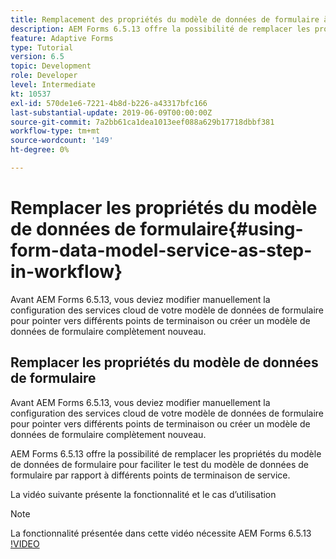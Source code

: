 ```yaml
---
title: Remplacement des propriétés du modèle de données de formulaire à l’aide de la configuration OSGi
description: AEM Forms 6.5.13 offre la possibilité de remplacer les propriétés du modèle de données de formulaire pour faciliter le test d’un modèle de données de formulaire par rapport à différents points de terminaison.
feature: Adaptive Forms
type: Tutorial
version: 6.5
topic: Development
role: Developer
level: Intermediate
kt: 10537
exl-id: 570de1e6-7221-4b8d-b226-a43317bfc166
last-substantial-update: 2019-06-09T00:00:00Z
source-git-commit: 7a2bb61ca1dea1013eef088a629b17718dbbf381
workflow-type: tm+mt
source-wordcount: '149'
ht-degree: 0%

---
```


# Remplacer les propriétés du modèle de données de formulaire{#using-form-data-model-service-as-step-in-workflow}

Avant AEM Forms 6.5.13, vous deviez modifier manuellement la configuration des services cloud de votre modèle de données de formulaire pour pointer vers différents points de terminaison ou créer un modèle de données de formulaire complètement nouveau.

## Remplacer les propriétés du modèle de données de formulaire

Avant AEM Forms 6.5.13, vous deviez modifier manuellement la configuration des services cloud de votre modèle de données de formulaire pour pointer vers différents points de terminaison ou créer un modèle de données de formulaire complètement nouveau.

AEM Forms 6.5.13 offre la possibilité de remplacer les propriétés du modèle de données de formulaire pour faciliter le test du modèle de données de formulaire par rapport à différents points de terminaison de service.

La vidéo suivante présente la fonctionnalité et le cas d’utilisation

>[!NOTE]
>La fonctionnalité présentée dans cette vidéo nécessite AEM Forms 6.5.13
>[!VIDEO](https://video.tv.adobe.com/v/343762?quality=9&learn=on)
